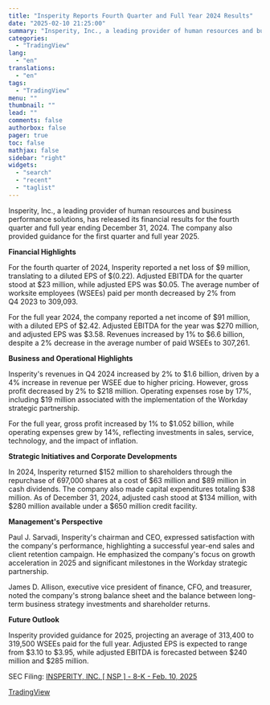 ```yaml
---
title: "Insperity Reports Fourth Quarter and Full Year 2024 Results"
date: "2025-02-10 21:25:00"
summary: "Insperity, Inc., a leading provider of human resources and business performance solutions, has released its financial results for the fourth quarter and full year ending December 31, 2024. The company also provided guidance for the first quarter and full year 2025. Financial Highlights For the fourth quarter of 2024, Insperity..."
categories:
  - "TradingView"
lang:
  - "en"
translations:
  - "en"
tags:
  - "TradingView"
menu: ""
thumbnail: ""
lead: ""
comments: false
authorbox: false
pager: true
toc: false
mathjax: false
sidebar: "right"
widgets:
  - "search"
  - "recent"
  - "taglist"
---
```


Insperity, Inc., a leading provider of human resources and business performance solutions, has released its financial results for the fourth quarter and full year ending December 31, 2024. The company also provided guidance for the first quarter and full year 2025.

**Financial Highlights**

For the fourth quarter of 2024, Insperity reported a net loss of $9 million, translating to a diluted EPS of $(0.22). Adjusted EBITDA for the quarter stood at $23 million, while adjusted EPS was $0.05. The average number of worksite employees (WSEEs) paid per month decreased by 2% from Q4 2023 to 309,093.

For the full year 2024, the company reported a net income of $91 million, with a diluted EPS of $2.42. Adjusted EBITDA for the year was $270 million, and adjusted EPS was $3.58. Revenues increased by 1% to $6.6 billion, despite a 2% decrease in the average number of paid WSEEs to 307,261.

**Business and Operational Highlights**

Insperity's revenues in Q4 2024 increased by 2% to $1.6 billion, driven by a 4% increase in revenue per WSEE due to higher pricing. However, gross profit decreased by 2% to $218 million. Operating expenses rose by 17%, including $19 million associated with the implementation of the Workday strategic partnership.

For the full year, gross profit increased by 1% to $1.052 billion, while operating expenses grew by 14%, reflecting investments in sales, service, technology, and the impact of inflation.

**Strategic Initiatives and Corporate Developments**

In 2024, Insperity returned $152 million to shareholders through the repurchase of 697,000 shares at a cost of $63 million and $89 million in cash dividends. The company also made capital expenditures totaling $38 million. As of December 31, 2024, adjusted cash stood at $134 million, with $280 million available under a $650 million credit facility.

**Management's Perspective**

Paul J. Sarvadi, Insperity's chairman and CEO, expressed satisfaction with the company's performance, highlighting a successful year-end sales and client retention campaign. He emphasized the company's focus on growth acceleration in 2025 and significant milestones in the Workday strategic partnership.

James D. Allison, executive vice president of finance, CFO, and treasurer, noted the company's strong balance sheet and the balance between long-term business strategy investments and shareholder returns.

**Future Outlook**

Insperity provided guidance for 2025, projecting an average of 313,400 to 319,500 WSEEs paid for the full year. Adjusted EPS is expected to range from $3.10 to $3.95, while adjusted EBITDA is forecasted between $240 million and $285 million.

SEC Filing: [INSPERITY, INC. [ NSP ] - 8-K - Feb. 10, 2025](https://www.sec.gov/Archives/edgar/data/1000753/000100075325000004/nsp-20250210.htm)

[TradingView](https://www.tradingview.com/news/tradingview:65fbe1a08592d:0-insperity-reports-fourth-quarter-and-full-year-2024-results/)
